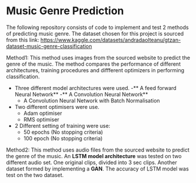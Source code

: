 # Music Genre Prediction

The following repository consists of code to implement and test 2 methods of predicting music genre.
The dataset chosen for this project is sourced from this link: https://www.kaggle.com/datasets/andradaolteanu/gtzan-dataset-music-genre-classification

Method1: This method uses images from the sourced website to predict the genre of the music. The method compares the performance of different architectures, training procedures and diffferent optimizers in performing classification. 
  - Three different model architectures were used.
      -** A feed forward Neural Network**
      -** A Convolution Neural Network**
      - A Convolution Neural Network with Batch Normalisation
  -  Two different optimisers were use.
      - Adam optimiser
      - RMS optimiser
  - 2 Different setting of training were use:
      - 50 epochs (No stopping criteria)
      - 100 epoch  (No stopping criteria)
   
Method2: This method uses audio files from the sourced website to predict the genre of the music. An **LSTM model architecture** was tested on two different audio set. One original clips, divided into 3 sec clips. Another dataset formed by implementing a **GAN**. The accuracy of LSTM model was test on the two dataset.

